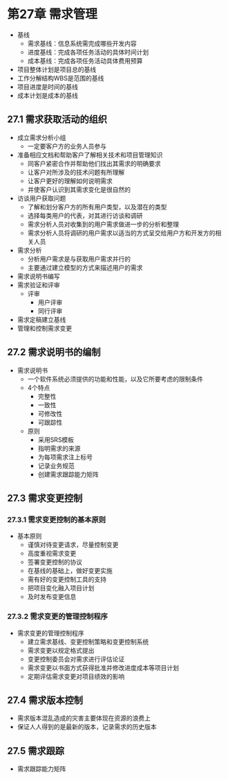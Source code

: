 

# 第27章 需求管理

* 基线
  * 需求基线：信息系统需完成哪些开发内容
  * 进度基线：完成各项任务活动的具体时间计划
  * 成本基线：完成各项任务活动具体费用预算
* 项目整体计划是项目总的基线
* 工作分解结构WBS是范围的基线
* 项目进度是时间的基线
* 成本计划是成本的基线

## 27.1 需求获取活动的组织

* 成立需求分析小组
  * 一定要客户方的业务人员参与
* 准备相应文档和帮助客户了解相关技术和项目管理知识
  * 同客户紧密合作并帮助他们找出其需求的明确要求
  * 让客户对所涉及的技术问题有所理解
  * 让客户更好的理解如何说明需求
  * 并使客户认识到其需求变化是很自然的
* 访谈用户获取问题
  * 了解和划分客户方的所有用户类型，以及潜在的类型
  * 选择每类用户的代表，对其进行访谈和调研
  * 需求分析人员对收集到的用户需求做进一步的分析和整理
  * 需求分析人员将调研的用户需求以适当的方式呈交给用户方和开发方的相关人员
* 需求分析
  * 分析用户需求是与获取用户需求并行的
  * 主要通过建立模型的方式来描述用户的需求
* 需求说明书编写
* 需求验证和评审
  * 评审
    * 用户评审
    * 同行评审
* 需求定稿建立基线
* 管理和控制需求变更

## 27.2 需求说明书的编制

* 需求说明书
  * 一个软件系统必须提供的功能和性能，以及它所要考虑的限制条件
  * 4个特点
    * 完整性
    * 一致性
    * 可修改性
    * 可跟踪性
  * 原则
    * 采用SRS模板
    * 指明需求的来源
    * 为每项需求注上标号
    * 记录业务规范
    * 创建需求跟踪能力矩阵

## 27.3 需求变更控制

### 27.3.1 需求变更控制的基本原则

* 基本原则
  * 谨慎对待变更请求，尽量控制变更
  * 高度重视需求变更
  * 签署变更控制的协议
  * 在基线的基础上，做好变更实施
  * 需有好的变更控制工具的支持
  * 把项目变化融入项目计划
  * 及时发布变更信息

### 27.3.2 需求变更的管理控制程序

* 需求变更的管理控制程序
  * 建立需求基线、变更控制策略和变更控制系统
  * 需求变更以规定格式提出
  * 变更控制委员会对需求进行评估论证
  * 需求变更以书面方式获得批准并修改进度成本等项目计划
  * 定期评估需求变更对项目绩效的影响

## 27.4 需求版本控制

* 需求版本混乱造成的灾害主要体现在资源的浪费上
* 保证人人得到的是最新的版本，记录需求的历史版本

## 27.5 需求跟踪

* 需求跟踪能力矩阵